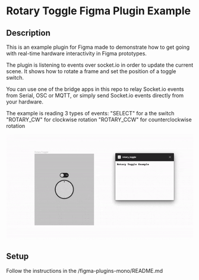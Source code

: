 # Rotary Toggle Figma Plugin Example

## Description

This is an example plugin for Figma made to demonstrate how to get going with real-time hardware interactivity in Figma prototypes. 

The plugin is listening to events over socket.io in order to update the current scene. 
It shows how to rotate a frame and set the position of a toggle switch. 

You can use one of the bridge apps in this repo to relay Socket.io events from Serial, OSC or MQTT,
or simply send Socket.io events directly from your hardware.

The example is reading 3 types of events:
   "SELECT" for a the switch
   "ROTARY_CW" for clockwise rotation
   "ROTARY_CCW" for counterclockwise rotation

![Hue Select Gif](../../assets/rotary_toggle.gif?raw=true)

## Setup
Follow the instructions in the /figma-plugins-mono/README.md 

